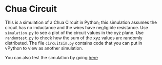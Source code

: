 # Chua Circuit

This is a simulation of a Chua Circuit in Python; this simulation assumes the circuit has no inductance and the wires have negligible resistance. Use ``simulation.py`` to see a plot of the circuit values in the xyz plane. Use ``randomtest.py`` to check how the sum of the xyz values are randomly distributed. The file ``circuitsim.py`` contains code that you can put in vPython to view as another simulation. 


You can also test the simulation by going [here](https://www.glowscript.org/#/user/8.022Project/folder/MyPrograms/program/ChuaCircuit/edit)